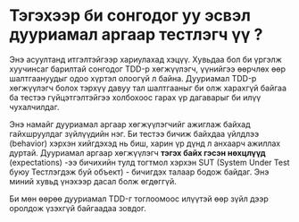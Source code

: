 # Тэгэхээр би сонгодог уу эсвэл дууриамал аргаар тестлэгч үү ?


Энэ асуултанд итгэлтэйгээр хариулахад хэцүү. Хувьдаа бол би үргэлж хуучинсаг барилтай сонгодог TDD-р хөгжүүлэгч, үүнийгээ өөрчлөх өөр шалтгаануудыг одоо хүртэл олоогүй л байна. Дууриамал TDD-р хөгжүүлэгч болох тэрхүү давуу тал шалтгааныг би олж харахгүй байгаа ба тестээ гүйцэтгэлтэйгээ холбохоос гарах үр дагаварыг би илүү чухалчилдаг.

Энэ намайг дууриамал аргаар хөгжүүлэгчийг ажиглаж байхад гайхшруулдаг зүйлүүдийн нэг. Би тестээ бичиж байхдаа үйлдлээ (behavior) хэрхэн хийгдэхэд нь биш, харин үр дүнд л анхаарч ажиллах дуртай. Дууриамал аргаар хөгжүүлэгч **тэгэх байх гэсэн нөхцлүүд** (expectations) -ээ бичихийн тулд тогтмол хэрхэн SUT (System Under Test буюу Тестлэгдэж буй объект) - бичигдэх талаар бодож байдаг. Энэ миний хувьд үнэхээр дасал болж өгдөггүй.

Би мөн өөрөө дууриамал TDD-г тоглоомоос илүүтэй өөр зүйл дээр оролдож үзэхгүй байгаадаа зовдог.